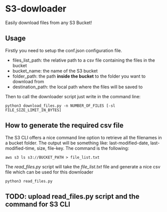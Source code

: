 # S3-dowloader
Easily download files from any S3 Bucket!

## Usage
Firstly you need to setup the conf.json configuration file.
- files_list_path: the relative path to a csv file containing the files in the bucket
- bucket_name: the name of the S3 bucket
- folder_path: the path **inside the bucket** to the folder you want to download from
- destination_path: the local path where the files will be saved to

Then to call the downloader script just write in the command line:
```
python3 download_files.py -n NUMBER_OF_FILES [-sl FILE_SIZE_LIMIT_IN_BYTES]
```

## How to generate the required csv file
The S3 CLI offers a nice command line option to retrieve all the filenames in a bucket folder. The output will be something like: last-modified-date, last-modified-time, size, file-key.
The command is the following:
```
aws s3 ls s3://BUCKET_PATH > file_list.txt
```
The *read_files.py* script will take the *file_list.txt* file and generate a nice csv file which can be used for this downloader
```
python3 read_files.py
```

## TODO: upload read_files.py script and the command for S3 CLI
